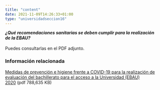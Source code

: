 ```yaml
---
title: "content"
date: 2021-11-09T14:26:33+01:00
type: "universidadseccion16"
---
```

***¿Qué recomendaciones sanitarias se deben cumplir para la realización de la EBAU?***
<br/><br/>
Puedes consultarlas en el PDF adjunto.
 <div class="row"> 
		<div class="col-12 box_card_title d-flex"> 
			<h3 class="title_separador"><i class="fas fa-download"></i>Información relacionada</h3> 
		</div> 
		<div class="col-lg-12 cards_download_cnt">  
			<span class="txt"><a title="Ir a 'Recomendaciones del Ministerio de Universidades del para adaptar el curso universitario 2020-2021 a una presencialidad adaptada', en ventana nueva" target="_blank" href="{{<siteurl>}}documentos/PDF/medidas_estrategicas/covid19/universidad-y-covid19/20200514_Medidas_sanitarias_para_EBAU_F.pdf" rel="noopener">Medidas de prevención e higiene frente a COVID-19 para la realización de evaluación del bachillerato para el acceso a la Universidad (EBAU) 2020</a><span>&nbsp;</span><span title="pdf 498,446 KB" class="tamaTipo">(pdf 788,635 KB)
		</div> 
	</div>